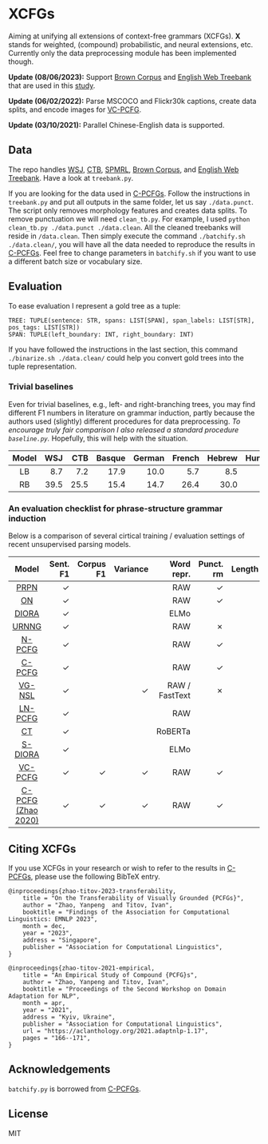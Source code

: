 # XCFGs

Aiming at unifying all extensions of context-free grammars (XCFGs). **X** stands for weighted, (compound) probabilistic,
and neural extensions, etc. Currently only the data preprocessing module has been implemented though.

**Update (08/06/2023):** Support [Brown Corpus](https://catalog.ldc.upenn.edu/LDC99T42) and [English Web Treebank](https://catalog.ldc.upenn.edu/LDC2012T13) that are used in this [study](https://aclanthology.org/2023.findings-emnlp.530/).

**Update (06/02/2022):** Parse MSCOCO and Flickr30k captions, create data splits, and encode images for [VC-PCFG](https://github.com/zhaoyanpeng/vpcfg).

**Update (03/10/2021):** Parallel Chinese-English data is supported.

## Data

The repo handles [WSJ](https://catalog.ldc.upenn.edu/LDC99T42), [CTB](https://catalog.ldc.upenn.edu/LDC2005T01), [SPMRL](https://dokufarm.phil.hhu.de/spmrl2014/), [Brown Corpus](https://catalog.ldc.upenn.edu/LDC99T42), and [English Web Treebank](https://catalog.ldc.upenn.edu/LDC2012T13). Have a look at `treebank.py`.

If you are looking for the data used in [C-PCFGs](https://arxiv.org/abs/2103.02298). Follow the instructions in `treebank.py` and put all outputs in the same folder, let us say `./data.punct`. The script only removes morphology features and creates data splits. To remove punctuation we will need `clean_tb.py`. For example, I used `python clean_tb.py ./data.punct ./data.clean`. All the cleaned treebanks will reside in `/data.clean`.  Then simply execute the command `./batchify.sh ./data.clean/`, you will have all the data needed to reproduce the results in [C-PCFGs](https://arxiv.org/abs/2103.02298). Feel free to change parameters in `batchify.sh` if you want to use a different batch size or vocabulary size.

## Evaluation
To ease evaluation I represent a gold tree as a tuple:
```
TREE: TUPLE(sentence: STR, spans: LIST[SPAN], span_labels: LIST[STR], pos_tags: LIST[STR])
SPAN: TUPLE(left_boundary: INT, right_boundary: INT)
```
If you have followed the instructions in the last section, this command `./binarize.sh ./data.clean/` could help you convert gold trees into the tuple representation. 

### Trivial baselines

Even for trivial baselines, e.g., left- and right-branching trees, you may find different F1 numbers in literature on grammar induction, partly because the authors used (slightly) different procedures for data preprocessing. *To encourage truly fair comparison I also released a standard procedure `baseline.py`.* Hopefully, this will help with the situation.

| Model | WSJ | CTB | Basque | German | French | Hebrew | Hungarian | Korean | Polish | Swedish |
|:-:|-:|-:|-:|-:|-:|-:|-:|-:|-:|-:|
| LB | 8.7 | 7.2 | 17.9 | 10.0 | 5.7 | 8.5 | 13.3 | 18.5 | 10.9 | 8.4 |
| RB | 39.5 | 25.5 | 15.4 | 14.7 | 26.4 | 30.0 | 12.7 | 19.2 | 34.2 | 30.4 |

### An evaluation checklist for phrase-structure grammar induction

Below is a comparison of several cirtical training / evaluation settings of recent unsupervised parsing models.

| Model | Sent. F1 | Corpus F1 | Variance | Word repr. | Punct. rm | Length | Dataset |
|:-:|-:|-:|-:|-:|-:|-:|-:|
| [PRPN](https://openreview.net/forum?id=rkgOLb-0W) | &check; |  |  | RAW | &check; |  | WSJ | |
| [ON](https://openreview.net/forum?id=B1l6qiR5F7) | &check; |  |  | RAW | &check; |  | WSJ |  |
| [DIORA](https://doi.org/10.18653/v1/N19-1116) | &check; |  |  | ELMo |  |  | WSJ |  |
| [URNNG](https://doi.org/10.18653/v1/N19-1114) | &check; |  |  | RAW | &cross; |  | WSJ |  |
| [N-PCFG](https://doi.org/10.18653/v1/P19-1228) | &check; |  |  | RAW | &check; |  | WSJ / CTB |  |
| [C-PCFG](https://doi.org/10.18653/v1/P19-1228) | &check; |  |  | RAW | &check; |  | WSJ / CTB |  |
| [VG-NSL](https://doi.org/10.18653/v1/P19-1180) | &check; |  | &check; | RAW / FastText | &cross; |  | MSCOCO |  |
| [LN-PCFG](http://arxiv.org/abs/2007.15135) | &check; |  |  | RAW |  |  | WSJ |  |
| [CT](https://www.aclweb.org/anthology/2020.emnlp-main.389) | &check; |  |  | RoBERTa |  |  | WSJ |  |
| [S-DIORA](https://www.aclweb.org/anthology/2020.emnlp-main.392) | &check; |  |  | ELMo |  |  | WSJ |  |
| [VC-PCFG](https://www.aclweb.org/anthology/2020.emnlp-main.354) | &check; | &check; | &check; | RAW | &check; |  | MSCOCO |  |
| [C-PCFG (Zhao 2020)](https://arxiv.org/abs/2103.02298) | &check; | &check; | &check; | RAW | &check; |  | WSJ / CTB / SPMRL |  |


## Citing XCFGs

If you use XCFGs in your research or wish to refer to the results in [C-PCFGs](https://arxiv.org/abs/2103.02298), please use the following BibTeX entry.
```
@inproceedings{zhao-titov-2023-transferability,
    title = "On the Transferability of Visually Grounded {PCFGs}",
    author = "Zhao, Yanpeng  and Titov, Ivan",
    booktitle = "Findings of the Association for Computational Linguistics: EMNLP 2023",
    month = dec,
    year = "2023",
    address = "Singapore",
    publisher = "Association for Computational Linguistics",
}
```
```
@inproceedings{zhao-titov-2021-empirical,
    title = "An Empirical Study of Compound {PCFG}s",
    author = "Zhao, Yanpeng and Titov, Ivan",
    booktitle = "Proceedings of the Second Workshop on Domain Adaptation for NLP",
    month = apr,
    year = "2021",
    address = "Kyiv, Ukraine",
    publisher = "Association for Computational Linguistics",
    url = "https://aclanthology.org/2021.adaptnlp-1.17",
    pages = "166--171",
}
```
## Acknowledgements
`batchify.py` is borrowed from [C-PCFGs](https://github.com/harvardnlp/compound-pcfg).

## License
MIT
